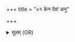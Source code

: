 +++
title = "०१ केन देवां अनु"

+++
<details><summary>मूलम् (GR)</summary>

केन देवाँ अनु क्षियति +++(Bhatt. kṣati)+++  
केन दैवीर् अजनयद् दिशः ।  
केनेदम् अन्यन् नक्षत्रं +++(Bhatt. anyaṃ)+++  
केन सत् क्षत्रम् उच्यते ॥
</details>